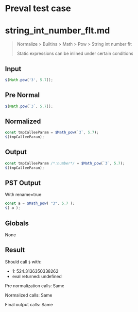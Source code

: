# Preval test case

# string_int_number_flt.md

> Normalize > Builtins > Math > Pow > String int number flt
>
> Static expressions can be inlined under certain conditions

## Input

`````js filename=intro
$(Math.pow('3', 5.7));
`````

## Pre Normal


`````js filename=intro
$(Math.pow(`3`, 5.7));
`````

## Normalized


`````js filename=intro
const tmpCalleeParam = $Math_pow(`3`, 5.7);
$(tmpCalleeParam);
`````

## Output


`````js filename=intro
const tmpCalleeParam /*:number*/ = $Math_pow(`3`, 5.7);
$(tmpCalleeParam);
`````

## PST Output

With rename=true

`````js filename=intro
const a = $Math_pow( "3", 5.7 );
$( a );
`````

## Globals

None

## Result

Should call `$` with:
 - 1: 524.3136350338262
 - eval returned: undefined

Pre normalization calls: Same

Normalized calls: Same

Final output calls: Same
